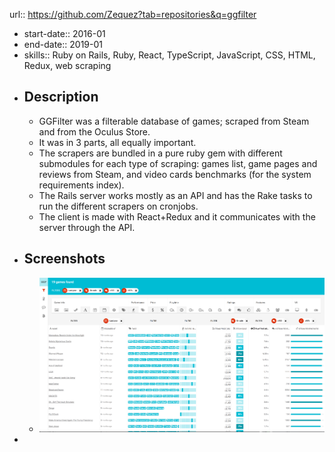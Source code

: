 url:: https://github.com/Zequez?tab=repositories&q=ggfilter

- start-date:: 2016-01
- end-date:: 2019-01
- skills:: Ruby on Rails, Ruby, React, TypeScript, JavaScript, CSS, HTML, Redux, web scraping
- ## Description
	- GGFilter was a filterable database of games; scraped from Steam and from the Oculus Store.
	- It was in 3 parts, all equally important.
	- The scrapers are bundled in a pure ruby gem with different submodules for each type of scraping: games list, game pages and reviews from Steam, and video cards benchmarks (for the system requirements index).
	- The Rails server works mostly as an API and has the Rake tasks to run the different scrapers on cronjobs.
	- The client is made with React+Redux and it communicates with the server through the API.
- ## Screenshots
	- ![ggfilter.png](../assets/ggfilter_1678634618028_0.png)
-